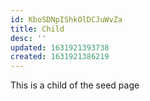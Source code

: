```yaml
---
id: KboSDNpIShkOlDCJuWvZa
title: Child
desc: ''
updated: 1631921393738
created: 1631921386219
---
```


This is a child of the seed page
